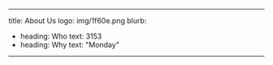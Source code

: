 ----
title: About Us
logo: img/1f60e.png
blurb:
  - heading: Who
    text: 3153
  - heading: Why
    text: "Monday"
---